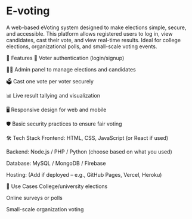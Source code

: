 # E-voting
 A web-based eVoting system designed to make elections simple, secure, and accessible. This platform allows registered users to log in, view candidates, cast their vote, and view real-time results. Ideal for college elections, organizational polls, and small-scale voting events.


 🚀 Features
🔐 Voter authentication (login/signup)

🧑‍💼 Admin panel to manage elections and candidates

🗳️ Cast one vote per voter securely

📊 Live result tallying and visualization

🖥️ Responsive design for web and mobile

🛡️ Basic security practices to ensure fair voting

🛠️ Tech Stack
Frontend: HTML, CSS, JavaScript (or React if used)

Backend: Node.js / PHP / Python (choose based on what you used)

Database: MySQL / MongoDB / Firebase

Hosting: (Add if deployed – e.g., GitHub Pages, Vercel, Heroku)

📌 Use Cases
College/university elections

Online surveys or polls

Small-scale organization voting
